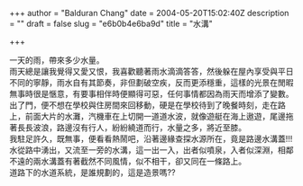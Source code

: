 +++
author = "Balduran Chang"
date = 2004-05-20T15:02:40Z
description = ""
draft = false
slug = "e6b0b4e6ba9d"
title = "水溝"

+++


一天的雨，帶來多少水量。  
 雨天總是讓我覺得又愛又恨，我喜歡聽著雨水滴滴答答，然後躲在屋內享受與平日不同的寧靜，雨水自有其節奏，非但劃破空疾，反而更添穩重，這樣的光景在閒暇無事時很是愜意，有要事相伴時便顯得可惡，任何事情都因為雨天而增添了變數。  
 出了門，便不想在學校與住房間來回移動，硬是在學校待到了晚餐時刻，走在路上，前面大片的水灘，汽機車在上切開一道道水波，就像遊艇在海上遨遊，尾邊拖著長長波浪，路邊沒有行人，紛紛繞道而行，水量之多，將近至膝。  
 我駐足許久，既無事，便看看熱鬧吧，沿著邊緣查探水源所在，竟是路邊水溝蓋!!!  
 水從路中湧出，又流至一旁的水溝，這一出一入，出者似噴泉，入者似深淵，相鄰不遠的兩水溝蓋有著截然不同風情，似不相干，卻又同在一條路上。  
 道路下的水道系統，是誰規劃的，這是造景嗎??

